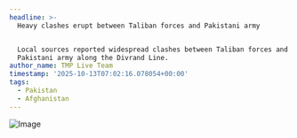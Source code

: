 ```yaml
---
headline: >-
  Heavy clashes erupt between Taliban forces and Pakistani army


  Local sources reported widespread clashes between Taliban forces and the
  Pakistani army along the Divrand Line.
author_name: TMP Live Team
timestamp: '2025-10-13T07:02:16.078054+00:00'
tags:
  - Pakistan
  - Afghanistan
---
```

![Image](https://i.postimg.cc/Dwt6WDLy/IMG-20251013-123115-961.jpg)
